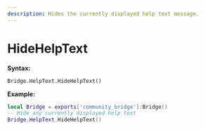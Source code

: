 ```yaml
---
description: Hides the currently displayed help text message.
---
```


# HideHelpText

**Syntax:**

```
Bridge.HelpText.HideHelpText()
```

**Example:**

```lua
local Bridge = exports['community_bridge']:Bridge()
-- Hide any currently displayed help text
Bridge.HelpText.HideHelpText()
```
